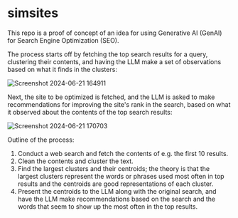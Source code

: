 simsites
=
This repo is a proof of concept of an idea for using Generative AI (GenAI) for Search Engine Optimization (SEO).

The process starts off by fetching the top search results for a query, clustering their contents, and having the LLM make a set of observations based on what it finds in the clusters:

![Screenshot 2024-06-21 164911](https://github.com/ccoughlin/simsites/assets/922923/10c15ebe-2d8c-4ed8-ad7b-153cdb4139d9)

Next, the site to be optimized is fetched, and the LLM is asked to make recommendations for improving the site's rank in the search, based on what it observed about the contents of the top search results:

![Screenshot 2024-06-21 170703](https://github.com/ccoughlin/simsites/assets/922923/38b6eb84-a567-49ec-9829-d078af61703e)

Outline of the process:
1. Conduct a web search and fetch the contents of e.g. the first 10 results.
2. Clean the contents and cluster the text.
3. Find the largest clusters and their centroids; the theory is that the largest clusters represent the words or phrases used most often in top results and the centroids are good representations of each cluster.
4. Present the centroids to the LLM along with the original search, and have the LLM make recommendations based on the search and the words that seem to show up the most often in the top results.
